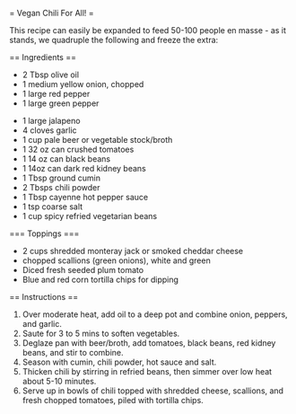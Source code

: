 = Vegan Chili For All! =

This recipe can easily be expanded to feed 50-100 people en masse - as it stands, we quadruple the following and freeze the extra:

== Ingredients ==
* 2 Tbsp olive oil
* 1 medium yellow onion, chopped
* 1 large red pepper
* 1 large green pepper
- 1 large jalapeno
- 4 cloves garlic
- 1 cup pale beer or vegetable stock/broth
- 1 32 oz can crushed tomatoes
- 1 14 oz can black beans
- 1 14oz can dark red kidney beans
- 1 Tbsp ground cumin
- 2 Tbsps chili powder
- 1 Tbsp cayenne hot pepper sauce
- 1 tsp coarse salt
- 1 cup spicy refried vegetarian beans

=== Toppings ===
* 2 cups shredded monteray jack or smoked cheddar cheese
* chopped scallions (green onions), white and green
* Diced fresh seeded plum tomato
* Blue and red corn tortilla chips for dipping

== Instructions ==
1. Over moderate heat, add oil to a deep pot and combine onion, peppers, and garlic. 
2. Saute for 3 to 5 mins to soften vegetables. 
3. Deglaze pan with beer/broth, add tomatoes, black beans, red kidney beans, and stir to combine.
4. Season with cumin, chili powder, hot sauce and salt.
5. Thicken chili by stirring in refried beans, then simmer over low heat about 5-10 minutes.
6. Serve up in bowls of chili topped with shredded cheese, scallions, and fresh chopped tomatoes, piled with tortilla chips. 
